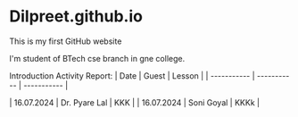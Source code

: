# Dilpreet.github.io
This is my first GitHub website

I'm student of BTech cse branch in gne college.

Introduction Activity Report:
| Date | Guest | Lesson  |
| ----------- | ----------- | ----------- |

| 16.07.2024 | Dr. Pyare Lal | KKK |
| 16.07.2024 | Soni Goyal | KKKk |